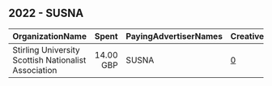 ## 2022 - SUSNA 
|OrganizationName|Spent|PayingAdvertiserNames|CreativeUrls|Impressions|Genders|AgeBrackets|CountryCodes|BillingAddresses|CandidateBallotInformation|
|:---|---:|:---|:---|---:|:---|:---|:---|:---|:---|
|Stirling University Scottish Nationalist Association|14.00 GBP|SUSNA|[0](https://www.snap.com/political-ads/asset/a552f091dc3c332a316161ccd077ddb9b6efda6293ee00242b5bee086d8b1172?mediaType=mp4)|7,562|||united kingdom|GB|Cost of Living Crisis|
